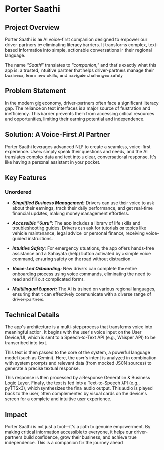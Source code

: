 # Porter Saathi

## Project Overview

Porter Saathi is an AI voice-first companion designed to empower our driver-partners by eliminating literacy barriers. It transforms complex, text-based information into simple, actionable conversations in their regional language.

The name _"Saathi"_ translates to _"companion,"_ and that's exactly what this app is: a trusted, intuitive partner that helps driver-partners manage their business, learn new skills, and navigate challenges safely.

## Problem Statement
In the modern gig economy, driver-partners often face a significant literacy gap. The reliance on text interfaces is a major source of frustration and inefficiency. This barrier prevents them from accessing critical resources and opportunities, limiting their earning potential and independence.

## Solution: A Voice-First AI Partner
Porter Saathi leverages advanced NLP to create a seamless, voice-first experience. Users simply speak their questions and needs, and the AI translates complex data and text into a clear, conversational response. It's like having a personal assistant in your pocket.

## Key Features

### Unordered

* **_Simplified Business Management:_** Drivers can use their voice to ask about their earnings, track their daily performance, and get real-time financial updates, making money management effortless.

* **_Accessible "Guru":_** The app includes a library of life skills and troubleshooting guides. Drivers can ask for tutorials on topics like vehicle maintenance, legal advice, or personal finance, receiving voice-guided instructions.

* **_Intuitive Safety:_** For emergency situations, the app offers hands-free assistance and a Sahayata (help) button activated by a simple voice command, ensuring safety on the road without distraction.

* **_Voice-Led Onboarding:_** New drivers can complete the entire onboarding process using voice commands, eliminating the need to read and fill out complicated forms.

* **_Multilingual Support:_** The AI is trained on various regional languages, ensuring that it can effectively communicate with a diverse range of driver-partners.

## Technical Details
The app's architecture is a multi-step process that transforms voice into meaningful action. It begins with the user's voice input on the User Device/UI, which is sent to a Speech-to-Text API (e.g., Whisper API) to be transcribed into text.

This text is then passed to the core of the system, a powerful language model (such as Gemini). Here, the user's intent is analyzed in combination with system prompts and relevant data (from mocked JSON sources) to generate a precise textual response.

This response is then processed by a Response Generation & Business Logic Layer. Finally, the text is fed into a Text-to-Speech API (e.g., pyTTSx3), which synthesizes the final audio output. This audio is played back to the user, often complemented by visual cards on the device's screen for a complete and intuitive user experience.

## Impact
Porter Saathi is not just a tool—it's a path to genuine empowerment. By making critical information accessible to everyone, it helps our driver-partners build confidence, grow their business, and achieve true independence. This is a companion for the journey ahead.

